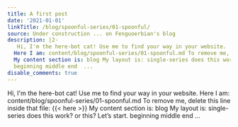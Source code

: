 ```yaml
---
title: A first post
date: '2021-01-01'
linkTitle: /blog/spoonful-series/01-spoonful/
source: Under construction ... on Fenguoerbian's blog
description: |2-
   Hi, I'm the here-bot cat! Use me to find your way in your website.
  Here I am: content/blog/spoonful-series/01-spoonful.md To remove me, delete this line inside that file: {{&lt; here &gt;}}
  My content section is: blog My layout is: single-series does this work? or this? Let&rsquo;s start.
  beginning middle end  ...
disable_comments: true
---
```

 Hi, I'm the here-bot cat! Use me to find your way in your website.
Here I am: content/blog/spoonful-series/01-spoonful.md To remove me, delete this line inside that file: {{&lt; here &gt;}}
My content section is: blog My layout is: single-series does this work? or this? Let&rsquo;s start.
beginning middle end  ...